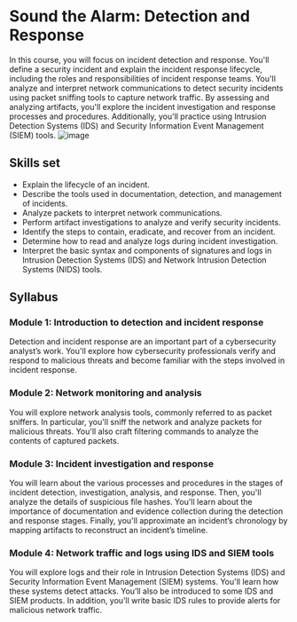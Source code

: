 # Sound the Alarm: Detection and Response
In this course, you will focus on incident detection and response. You'll define a security incident and explain the incident response lifecycle, including the roles and responsibilities of incident response teams. You'll analyze and interpret network communications to detect security incidents using packet sniffing tools to capture network traffic. By assessing and analyzing artifacts, you'll explore the incident investigation and response processes and procedures. Additionally, you'll practice using Intrusion Detection Systems (IDS) and Security Information Event Management (SIEM) tools.
![image](https://github.com/user-attachments/assets/caddc129-88d4-449a-9f03-33d6287bccbe)

## Skills set 
- Explain the lifecycle of an incident.
- Describe the tools used in documentation, detection, and management of incidents.
- Analyze packets to interpret network communications.
- Perform artifact investigations to analyze and verify security incidents.
- Identify the steps to contain, eradicate, and recover from an incident.
- Determine how to read and analyze logs during incident investigation.
- Interpret the basic syntax and components of signatures and logs in Intrusion Detection Systems (IDS) and Network Intrusion Detection Systems (NIDS) tools.

## Syllabus
### Module 1: Introduction to detection and incident response
Detection and incident response are an important part of a cybersecurity analyst’s work. You'll explore how cybersecurity professionals verify and respond to malicious threats and become familiar with the steps involved in incident response.

### Module 2: Network monitoring and analysis
You will explore network analysis tools, commonly referred to as packet sniffers. In particular, you'll sniff the network and analyze packets for malicious threats. You'll also craft filtering commands to analyze the contents of captured packets.

### Module 3: Incident investigation and response
You will learn about the various processes and procedures in the stages of incident detection, investigation, analysis, and response. Then, you'll analyze the details of suspicious file hashes. You'll learn about the importance of documentation and evidence collection during the detection and response stages. Finally, you'll approximate an incident’s chronology by mapping artifacts to reconstruct an incident’s timeline.

### Module 4: Network traffic and logs using IDS and SIEM tools
You will explore logs and their role in Intrusion Detection Systems (IDS) and Security Information Event Management (SIEM) systems. You'll learn how these systems detect attacks. You’ll also be introduced to some IDS and SIEM products. In addition, you’ll write basic IDS rules to provide alerts for malicious network traffic.

